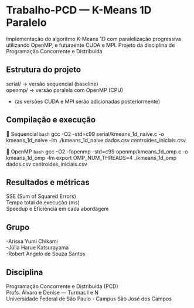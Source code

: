 # Trabalho-PCD — K-Means 1D Paralelo
Implementação do algoritmo K-Means 1D com paralelização progressiva utilizando OpenMP, e futuraente CUDA e MPI. 
Projeto da disciplina de Programação Concorrente e Distribuída.

## Estrutura do projeto
serial/ → versão sequencial (baseline)  
openmp/ → versão paralela com OpenMP (CPU)  
- (as versões CUDA e MPI serão adicionadas posteriormente)  

## Compilação e execução
🔹 Sequencial
```bash```
gcc -O2 -std=c99 serial/kmeans_1d_naive.c -o kmeans_1d_naive -lm
./kmeans_1d_naive dados.csv centroides_iniciais.csv

🔹 OpenMP
```bash```
gcc -O2 -fopenmp -std=c99 openmp/kmeans_1d_omp.c -o kmeans_1d_omp -lm
export OMP_NUM_THREADS=4 ./kmeans_1d_omp dados.csv centroides_iniciais.csv

## Resultados e métricas
SSE (Sum of Squared Errors)  
Tempo total de execução (ms)  
Speedup e Eficiência  em cada abordagem  


## Grupo
-Arissa Yumi Chikami  
-Júlia Harue Katsurayama  
-Robert Angelo de Souza Santos  

## Disciplina

Programação Concorrente e Distribuída (PCD)  
Profs. Álvaro e Denise — Turmas I e N  
Universidade Federal de São Paulo - Campus São José dos 
Campos  



